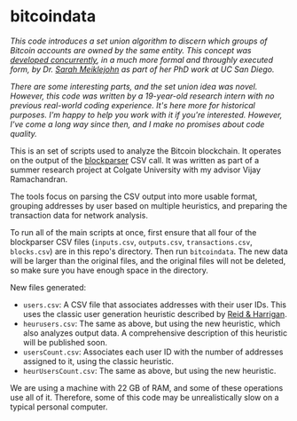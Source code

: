 bitcoindata
===========

*This code introduces a set union algorithm to discern which groups of Bitcoin
accounts are owned by the same entity.  This concept was [developed
concurrently](http://cseweb.ucsd.edu/~smeiklejohn/files/imc13.pdf), in a much
more formal and throughly executed form, by Dr. [Sarah
Meiklejohn](http://cseweb.ucsd.edu/~smeiklejohn/bitcoin.html) as part of her
PhD work at UC San Diego.*

*There are some interesting parts, and the set union idea was
novel. However, this code was written by a 19-year-old research intern with
no previous real-world coding experience. It's here more for historical
purposes. I'm happy to help you work with it if you're interested. However,
I've come a long way since then, and I make no promises about code quality.*

This is an set of scripts used to analyze the Bitcoin blockchain. It
operates on the output of the
[blockparser](https://github.com/mcdee/blockparser) CSV call. It was
written as part of a summer research project at Colgate University with
my advisor Vijay Ramachandran.

The tools focus on parsing the CSV output into more usable format, grouping
addresses by user based on multiple heuristics, and preparing the transaction
data for network analysis.

To run all of the main scripts at once, first ensure that all four of the
blockparser CSV files (`inputs.csv`, `outputs.csv`, `transactions.csv`,
`blocks.csv`) are in this repo's directory. Then run `bitcoindata`. The new
data will be larger than the original files, and the original files will not be
deleted, so make sure you have enough space in the directory.

New files generated:
* `users.csv`: A CSV file that associates addresses with their user IDs.
  This uses the classic user generation heuristic described by [Reid &
  Harrigan](http://arxiv.org/abs/1107.4524).
* `heurusers.csv`: The same as above, but using the new heuristic, which
  also analyzes output data. A comprehensive description of this
  heuristic will be published soon.
* `usersCount.csv`: Associates each user ID with the number of addresses
  assigned to it, using the classic heuristic.
* `heurUsersCount.csv`: The same as above, but using the new heuristic.

We are using a machine with 22 GB of RAM, and some of these operations use all
of it. Therefore, some of this code may be unrealistically slow on a typical
personal computer.
